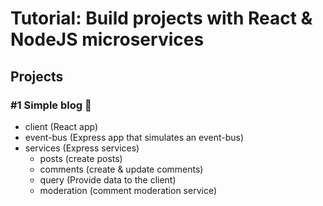 # Tutorial: Build projects with React & NodeJS microservices

## Projects

### #1 Simple blog :bookmark:
   - client (React app)
   - event-bus (Express app that simulates an event-bus) 
   - services (Express services)
     - posts (create posts)
     - comments (create & update comments)
     - query (Provide data to the client)
     - moderation (comment moderation service)
  
